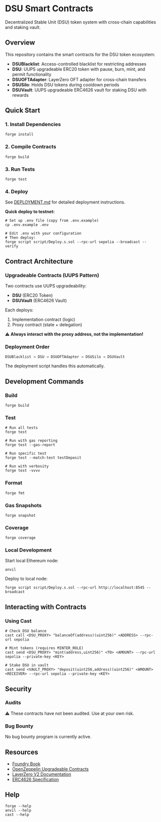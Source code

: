 # DSU Smart Contracts

Decentralized Stable Unit (DSU) token system with cross-chain capabilities and staking vault.

## Overview

This repository contains the smart contracts for the DSU token ecosystem:

- **DSUBlacklist**: Access-controlled blacklist for restricting addresses
- **DSU**: UUPS upgradeable ERC20 token with pause, burn, mint, and permit functionality
- **DSUOFTAdapter**: LayerZero OFT adapter for cross-chain transfers
- **DSUSilo**: Holds DSU tokens during cooldown periods
- **DSUVault**: UUPS upgradeable ERC4626 vault for staking DSU with rewards

## Quick Start

### 1. Install Dependencies

```shell
forge install
```

### 2. Compile Contracts

```shell
forge build
```

### 3. Run Tests

```shell
forge test
```

### 4. Deploy

See [DEPLOYMENT.md](./DEPLOYMENT.md) for detailed deployment instructions.

**Quick deploy to testnet:**

```shell
# Set up .env file (copy from .env.example)
cp .env.example .env

# Edit .env with your configuration
# Then deploy:
forge script script/Deploy.s.sol --rpc-url sepolia --broadcast --verify
```

## Contract Architecture

### Upgradeable Contracts (UUPS Pattern)

Two contracts use UUPS upgradeability:

- **DSU** (ERC20 Token)
- **DSUVault** (ERC4626 Vault)

Each deploys:

1. Implementation contract (logic)
2. Proxy contract (state + delegation)

⚠️ **Always interact with the proxy address, not the implementation!**

### Deployment Order

```
DSUBlacklist → DSU → DSUOFTAdapter → DSUSilo → DSUVault
```

The deployment script handles this automatically.

## Development Commands

### Build

```shell
forge build
```

### Test

```shell
# Run all tests
forge test

# Run with gas reporting
forge test --gas-report

# Run specific test
forge test --match-test testDeposit

# Run with verbosity
forge test -vvvv
```

### Format

```shell
forge fmt
```

### Gas Snapshots

```shell
forge snapshot
```

### Coverage

```shell
forge coverage
```

### Local Development

Start local Ethereum node:

```shell
anvil
```

Deploy to local node:

```shell
forge script script/Deploy.s.sol --rpc-url http://localhost:8545 --broadcast
```

## Interacting with Contracts

### Using Cast

```shell
# Check DSU balance
cast call <DSU_PROXY> "balanceOf(address)(uint256)" <ADDRESS> --rpc-url sepolia

# Mint tokens (requires MINTER_ROLE)
cast send <DSU_PROXY> "mint(address,uint256)" <TO> <AMOUNT> --rpc-url sepolia --private-key <KEY>

# Stake DSU in vault
cast send <VAULT_PROXY> "deposit(uint256,address)(uint256)" <AMOUNT> <RECEIVER> --rpc-url sepolia --private-key <KEY>
```

## Security

### Audits

⚠️ These contracts have not been audited. Use at your own risk.

### Bug Bounty

No bug bounty program is currently active.

## Resources

- [Foundry Book](https://book.getfoundry.sh/)
- [OpenZeppelin Upgradeable Contracts](https://docs.openzeppelin.com/upgrades-plugins/)
- [LayerZero V2 Documentation](https://docs.layerzero.network/v2)
- [ERC4626 Specification](https://eips.ethereum.org/EIPS/eip-4626)

## Help

```shell
forge --help
anvil --help
cast --help
```
